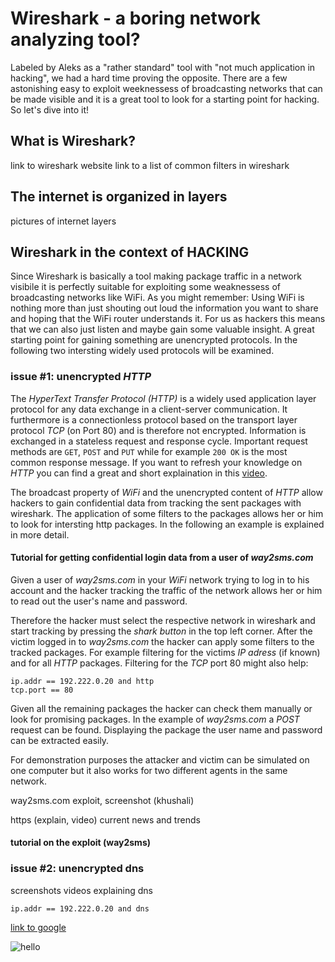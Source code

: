 # Wireshark - a boring network analyzing tool?

Labeled by Aleks as a "rather standard" tool with "not much application in hacking", we had a hard time proving the opposite. There are a few astonishing easy to exploit weeknessess of broadcasting networks that can be made visible and it is a great tool to look for a starting point for hacking. So let's dive into it!

## What is Wireshark?
link to wireshark website
link to a list of common filters in wireshark


## The internet is organized in layers
pictures of internet layers

## Wireshark in the context of HACKING
Since Wireshark is basically a tool making package traffic in a network visibile it is perfectly suitable for exploiting some weaknessess of broadcasting networks like WiFi. As you might remember: Using WiFi is nothing more than just shouting out loud the information you want to share and hoping that the WiFi router understands it. For us as hackers this means that we can also just listen and maybe gain some valuable insight. A great starting point for gaining something are unencrypted protocols. In the following two intersting widely used protocols will be examined.

### issue #1: unencrypted *HTTP*
The *HyperText Transfer Protocol (HTTP)* is a widely used application layer protocol for any data exchange in a client-server communication. It furthermore is a connectionless protocol based on the transport layer protocol *TCP* (on Port 80) and is therefore not encrypted. Information is exchanged in a stateless request and response cycle. Important request methods are `GET`, `POST` and `PUT` while for example `200 OK` is the most common response message. If you want to refresh your knowledge on *HTTP* you can find a great and short explaination in this [video](https://www.youtube.com/watch?v=eesqK59rhGA).

The broadcast property of *WiFi* and the unencrypted content of *HTTP* allow hackers to gain confidential data from tracking the sent packages with wireshark. The application of some filters to the packages allows her or him to look for intersting http packages. In the following an example is explained in more detail.

#### Tutorial for getting confidential login data from a user of *way2sms.com*

Given a user of *way2sms.com* in your *WiFi* network trying to log in to his account and the hacker tracking the traffic of the network allows her or him to read out the user's name and password.

Therefore the hacker must select the respective network in wireshark and start tracking by pressing the *shark button* in the top left corner. After the victim logged in to *way2sms.com* the hacker can apply some filters to the tracked packages. For example filtering for the victims *IP adress* (if known) and for all *HTTP* packages. Filtering for the *TCP* port 80 might also help:

```
ip.addr == 192.222.0.20 and http
tcp.port == 80
```

Given all the remaining packages the hacker can check them manually or look for promising packages. In the example of *way2sms.com* a *POST* request can be found. Displaying the package the user name and password can be extracted easily. 


For demonstration purposes the attacker and victim can be simulated on one computer but it also works for two different agents in the same network.


way2sms.com exploit, screenshot (khushali)

https (explain, video)
current news and trends


#### tutorial on the exploit (way2sms)



### issue #2: unencrypted dns
screenshots
videos explaining dns

```
ip.addr == 192.222.0.20 and dns
```



[link to google](www.google.com)

![hello](https://github.com/sbleh/wireshark_presentation/blob/master/Capture.JPG?raw=true)






